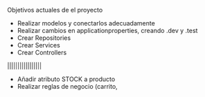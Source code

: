 Objetivos actuales de el proyecto

  - Realizar modelos y conectarlos adecuadamente
  - Realizar cambios en applicationproperties, creando .dev y .test
  - Crear Repositories
  - Crear Services
  - Crear Controllers

|||||||||||||||||

  - Añadir atributo STOCK a producto
  - Realizar reglas de negocio (carrito, 

